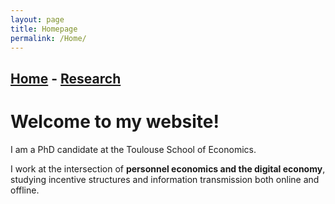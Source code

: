 ```yaml
---
layout: page
title: Homepage
permalink: /Home/
---
```


## [Home](https://github.com/jacbreg/jacbreg.github.io/README.html)  -  [Research](https://github.com/jacbreg/jacbreg.github.io/research.html)

# Welcome to my website!

I am a PhD candidate at the Toulouse School of Economics.

I work at the intersection of **personnel economics and the digital economy**, studying incentive structures and information transmission both online and offline.

